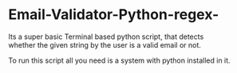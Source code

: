 # Email-Validator-Python-regex-

Its a super basic Terminal based python script, that detects <br>
whether the given string by the user is a valid email or not.

To run this script all you need is a system with python installed in
it.
